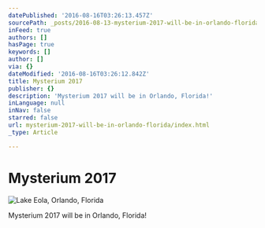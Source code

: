 ```yaml
---
datePublished: '2016-08-16T03:26:13.457Z'
sourcePath: _posts/2016-08-13-mysterium-2017-will-be-in-orlando-florida.md
inFeed: true
authors: []
hasPage: true
keywords: []
author: []
via: {}
dateModified: '2016-08-16T03:26:12.842Z'
title: Mysterium 2017
publisher: {}
description: 'Mysterium 2017 will be in Orlando, Florida!'
inLanguage: null
inNav: false
starred: false
url: mysterium-2017-will-be-in-orlando-florida/index.html
_type: Article

---
```

# Mysterium 2017
![Lake Eola, Orlando, Florida](https://the-grid-user-content.s3-us-west-2.amazonaws.com/54ed7b51-2408-4898-8545-762b13c112cb.jpg)

Mysterium 2017 will be in Orlando, Florida!